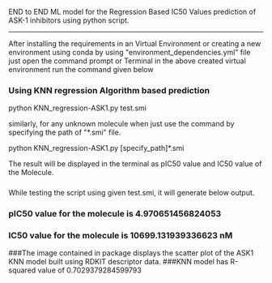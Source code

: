 END to END ML model for the Regression Based IC50 Values prediction of ASK-1 inhibitors using python script. 

*****

After installing the requirements in an Virtual Environment
or creating a new environment using conda by using "environment_dependencies.yml" file
just open the command prompt or Terminal in the above created virtual environment
run the command given below
### Using KNN regression Algorithm based prediction
python KNN_regression-ASK1.py test.smi

similarly, for any unknown molecule when just use the command by specifying the path
of "*.smi" file.

python KNN_regression-ASK1.py [specify_path]*.smi


The result will be displayed in the terminal as pIC50 value and IC50 value of the Molecule.


###
While testing the script using given test.smi, it will generate below output.

###  pIC50 value for the molecule is  4.970651456824053
###  IC50 value for the molecule is  10699.131939336623 nM

###The image contained in package displays the scatter plot of the ASK1 KNN model built using RDKIT descriptor data.
###KNN model has R-squared value of 0.7029379284599793
